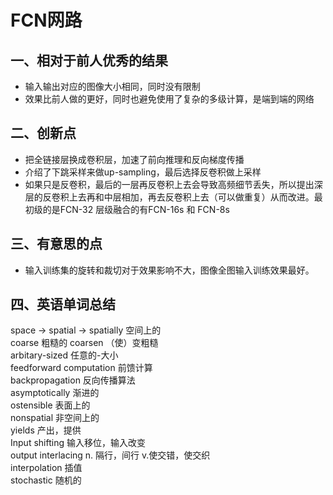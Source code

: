 # FCN网路

## 一、相对于前人优秀的结果
 * 输入输出对应的图像大小相同，同时没有限制
 * 效果比前人做的更好，同时也避免使用了复杂的多级计算，是端到端的网络

## 二、创新点
 * 把全链接层换成卷积层，加速了前向推理和反向梯度传播
 * 介绍了下跳采样来做up-sampling，最后选择反卷积做上采样
 * 如果只是反卷积，最后的一层再反卷积上去会导致高频细节丢失，所以提出深层的反卷积上去再和中层相加，再去反卷积上去（可以做重复）从而改进。最初级的是FCN-32 层级融合的有FCN-16s 和 FCN-8s

## 三、有意思的点
 * 输入训练集的旋转和裁切对于效果影响不大，图像全图输入训练效果最好。

## 四、英语单词总结
space -> spatial -> spatially  空间上的 \
coarse 粗糙的 coarsen （使）变粗糙 \
arbitary-sized 任意的-大小 \
feedforward computation 前馈计算 \
backpropagation 反向传播算法 \
asymptotically 渐进的 \
ostensible 表面上的 \
nonspatial 非空间上的 \
yields 产出，提供 \
Input shifting 输入移位，输入改变 \
output interlacing n. 隔行，间行 v.使交错，使交织 \
interpolation 插值 \
stochastic 随机的 

